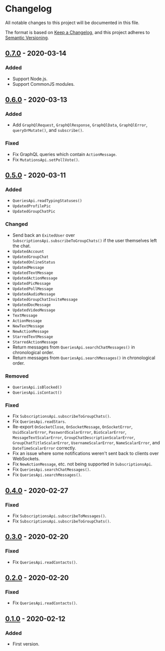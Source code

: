 # Changelog

All notable changes to this project will be documented in this file.

The format is based on [Keep a Changelog](https://keepachangelog.com/en/1.0.0/), and this project adheres
to [Semantic Versioning](https://semver.org/spec/v2.0.0.html).

## [0.7.0](https://github.com/neelkamath/omni-chat-js/releases/tag/v0.7.0) - 2020-03-14

### Added

- Support Node.js.
- Support CommonJS modules.

## [0.6.0](https://github.com/neelkamath/omni-chat-js/releases/tag/v0.6.0) - 2020-03-13

### Added

- Add `GraphQlRequest`, `GraphQlResponse`, `GraphQlData`, `GraphQlError`, `queryOrMutate()`, and `subscribe()`.

### Fixed

- Fix GraphQL queries which contain `ActionMessage`.
- Fix `MutationsApi.setPollVote()`.

## [0.5.0](https://github.com/neelkamath/omni-chat-js/releases/tag/v0.5.0) - 2020-03-11

### Added

- `QueriesApi.readTypingStatuses()`
- `UpdatedProfilePic`
- `UpdatedGroupChatPic`

### Changed

- Send back an `ExitedUser` over `SubscriptionsApi.subscribeToGroupChats()` if the user themselves left the chat.
- `UpdatedAccount`
- `UpdatedGroupChat`
- `UpdatedOnlineStatus`
- `UpdatedMessage`
- `UpdatedTextMessage`
- `UpdatedActionMessage`
- `UpdatedPicMessage`
- `UpdatedPollMessage`
- `UpdatedAudioMessage`
- `UpdatedGroupChatInviteMessage`
- `UpdatedDocMessage`
- `UpdatedVideoMessage`
- `TextMessage`
- `ActionMessage`
- `NewTextMessage`
- `NewActionMessage`
- `StarredTextMessage`
- `StarredActionMessage`
- Return messages from `QueriesApi.searchChatMessages()` in chronological order.
- Return messages from `QueriesApi.searchMessages()` in chronological order.

### Removed

- `QueriesApi.isBlocked()`
- `QueriesApi.isContact()`

### Fixed

- Fix `SubscriptionsApi.subscribeToGroupChats()`.
- Fix `QueriesApi.readStars`.
- Re-export `OnSocketClose`, `OnSocketMessage`, `OnSocketError`, `UuidScalarError`, `PasswordScalarError`, `BioScalarError`, `MessageTextScalarError`, `GroupChatDescriptionScalarError`, `GroupChatTitleScalarError`, `UsernameScalarError`, `NameScalarError`, and `DateTimeScalarError` correctly.
- Fix an issue where some notifications weren't sent back to clients over WebSockets.
- Fix `NewActionMessage`, etc. not being supported in `SubscriptionsApi`.
- Fix `QueriesApi.searchChatMessages()`.
- Fix `QueriesApi.searchMessages()`.

## [0.4.0](https://github.com/neelkamath/omni-chat-js/releases/tag/v0.4.0) - 2020-02-27

### Fixed

- Fix `SubscriptionsApi.subscribeToMessages()`.
- Fix `SubscriptionsApi.subscribeToGroupChats()`.

## [0.3.0](https://github.com/neelkamath/omni-chat-js/releases/tag/v0.3.0) - 2020-02-20

### Fixed

- Fix `QueriesApi.readContacts()`.

## [0.2.0](https://github.com/neelkamath/omni-chat-js/releases/tag/v0.2.0) - 2020-02-20

### Fixed

- Fix `QueriesApi.readContacts()`.

## [0.1.0](https://github.com/neelkamath/omni-chat-js/releases/tag/v0.1.0) - 2020-02-12

### Added

- First version.
